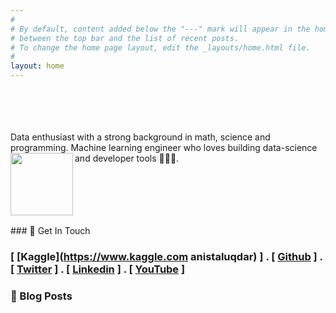 ```yaml
---
#
# By default, content added below the "---" mark will appear in the home page
# between the top bar and the list of recent posts.
# To change the home page layout, edit the _layouts/home.html file.
#
layout: home
---
```

<Body>                                          
<p> <br><br><br><br> Data enthusiast with a strong background in math, science and programming. Machine learning engineer who loves building data-science and developer tools 👷🏼‍♂️.
<img align="left" src="../images/anis.jpg" width="100"> </p>
</Body> 
<br><br><br><br><br>
### 💼 Get In Touch 

### [ [Kaggle](https://www.kaggle.com anistaluqdar) ] . [ [Github](https://github.com/AnisTaluqdar) ] . [ [Twitter](https://twitter.com/AnisTaluqdar) ] . [ [Linkedin](https://www.linkedin.com/in/anistaluqdar) ] . [ [YouTube](https://www.youtube.com/@anistaluqdar) ]


### 📮 Blog Posts

